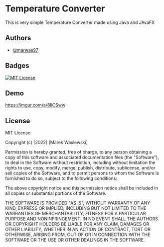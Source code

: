 # Temperature Converter

This is very simple Temperature Converter made using Java and JAvaFX


## Authors

- [@marwas97](https://www.github.com/marwas97)


## Badges

[![MIT License](https://img.shields.io/badge/License-MIT-green.svg)](https://choosealicense.com/licenses/mit/)


## Demo

https://imgur.com/a/8IlCSww
## License

MIT License

Copyright (c) [2022] [Marek Wasiewski]

Permission is hereby granted, free of charge, to any person obtaining a copy
of this software and associated documentation files (the "Software"), to deal
in the Software without restriction, including without limitation the rights
to use, copy, modify, merge, publish, distribute, sublicense, and/or sell
copies of the Software, and to permit persons to whom the Software is
furnished to do so, subject to the following conditions:

The above copyright notice and this permission notice shall be included in all
copies or substantial portions of the Software.

THE SOFTWARE IS PROVIDED "AS IS", WITHOUT WARRANTY OF ANY KIND, EXPRESS OR
IMPLIED, INCLUDING BUT NOT LIMITED TO THE WARRANTIES OF MERCHANTABILITY,
FITNESS FOR A PARTICULAR PURPOSE AND NONINFRINGEMENT. IN NO EVENT SHALL THE
AUTHORS OR COPYRIGHT HOLDERS BE LIABLE FOR ANY CLAIM, DAMAGES OR OTHER
LIABILITY, WHETHER IN AN ACTION OF CONTRACT, TORT OR OTHERWISE, ARISING FROM,
OUT OF OR IN CONNECTION WITH THE SOFTWARE OR THE USE OR OTHER DEALINGS IN THE
SOFTWARE.

